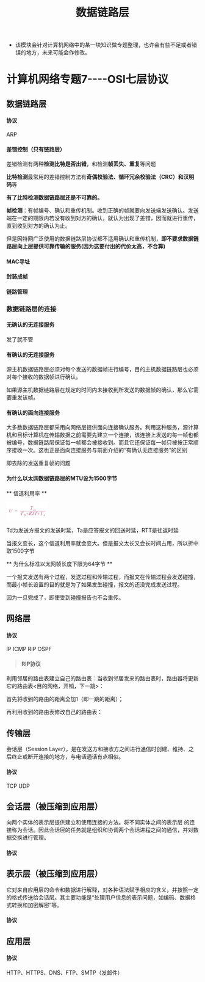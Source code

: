 ﻿---
layout: post
title:  "数据链路层"
data: 星期五, 20. 三月 2020 09:28上午 
categories: 计算机网络
tags: 专题
---
* 该模块会针对计算机网络中的某一块知识做专题整理，也许会有些不足或者错误的地方，未来可能会作修改。

# 计算机网络专题7----OSI七层协议

## 数据链路层

#### 协议
ARP

#### 差错控制（只有链路层）

差错检测有两种**检测比特是否出错**，和检测**帧丢失、重复**等问题

**比特检测**最常用的差错控制方法有**奇偶校验法、循环冗余校验法（CRC）和汉明码**等

**有了比特检测数据链路层还是不可靠的。**

**帧检测**：有帧编号、确认和重传机制。收到正确的帧就要向发送端发送确认。发送端在一定的期限内若没有收到对方的确认，就认为出现了差错，因而就进行重传，直到收到对方的确认为止。  

但是因特网广泛使用的数据链路层协议都不适用确认和重传机制，**即不要求数据链路层向上层提供可靠传输的服务(因为这要付出的代价太高，不合算)**

#### MAC寻址

#### 封装成帧

#### 链路管理


### 数据链路层的连接

#### 无确认的无连接服务
发了就不管
#### 有确认的无连接服务
源主机数据链路层必须对每个发送的数据帧进行编号，目的主机数据链路层也必须对每个接收的数据帧进行确认。

如果源主机数据链路层在规定的时间内未接收到所发送的数据帧的确认，那么它需要重发该帧。 
#### 有确认的面向连接服务
大多数数据链路层都采用向网络层提供面向连接确认服务。利用这种服务，源计算机和目标计算机在传输数据之前需要先建立一个连接，该连接上发送的每一帧也都被编号，数据链路层保证每一帧都会被接收到。而且它还保证每一帧只被按正常顺序接收一次。这也正是面向连接服务与前面介绍的“有确认无连接服务”的区别

即去除的发送重复帧的问题



#### 为什么以太网数据链路层的MTU设为1500字节

** 信道利用率 **

![](imgs/20200323-224237.png)

Td为发送方报文的发送时延，Ta是应答报文的回送时延，RTT是往返时延

当报文变长，这个信道利用率就会变大。但是报文太长又会长时间占用，所以折中取1500字节

** 为什么标准以太网帧长度下限为64字节 **

一个报文发送有两个过程，发送过程和传输过程，而报文在传输过程会发送碰撞，而最小帧长设置的目的就是为了如果发生碰撞，报文的还没完成发送过程。

因为一旦完成了，即使受到碰撞报告也不会重传。


## 网络层

#### 协议

IP ICMP RIP OSPF
> #### RIP协议
利用邻居的路由表建立自己的路由表：当收到邻居发来的路由表时，路由器将更新它的路由表<目的网络，开销，下一跳>：
>
首先将收到的路由的距离全加1（即一跳的距离）；
>
再利用收到的路由表修改自己的路由表：

## 传输层
会话层（Session Layer），是在发送方和接收方之间进行通信时创建、维持、之后终止或断开连接的地方，与电话通话有点相似。
#### 协议
TCP UDP


## 会话层（被压缩到应用层）
向两个实体的表示层提供建立和使用连接的方法。将不同实体之间的表示层 的连接称为会话。因此会话层的任务就是组织和协调两个会话进程之间的通信，并对数据交换进行管理。
#### 协议


## 表示层（被压缩到应用层）
它对来自应用层的命令和数据进行解释，对各种语法赋予相应的含义，并按照一定的格式传送给会话层。其主要功能是“处理用户信息的表示问题，如编码、数据格式转换和加密解密”等。

#### 协议

## 应用层
#### 协议
HTTP、HTTPS、DNS、FTP、SMTP（发邮件）





